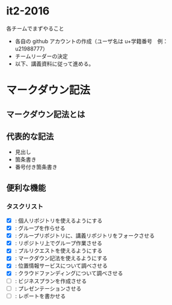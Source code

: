 # it2-2016

各チームでまずやること
* 各自の github アカウントの作成（ユーザ名は u+学籍番号　例：u21988777）
* チームリーダーの決定
* 以下、講義資料に従って進める。

# マークダウン記法

## マークダウン記法とは

## 代表的な記法
* 見出し
* 箇条書き
* 番号付き箇条書き

## 便利な機能

### タスクリスト
* [X] : 個人リポジトリを使えるようにする
* [X] : グループを作らせる
* [X] : グループリポジトリに、講義リポジトリをフォークさせる
* [X] : リポジトリ上でグループ作業させる
* [X] : プルリクエストを使えるようにする
* [X] : マークダウン記法を使えるようにする
* [X] : 位置情報サービスについて調べさせる
* [X] : クラウドファンディングについて調べさせる
* [ ] : ビジネスプランを作成させる
* [ ] : プレゼンテーションさせる
* [ ] : レポートを書かせる
